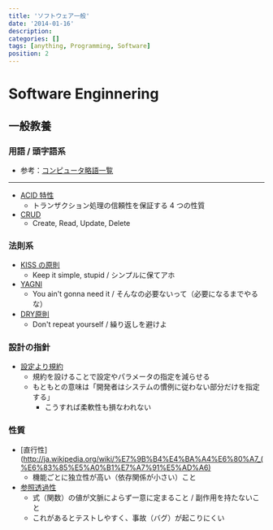 ```yaml
---
title: 'ソフトウェア一般'
date: '2014-01-16'
description:
categories: []
tags: [anything, Programming, Software]
position: 2
---
```


# Software Enginnering

## 一般教養

### 用語 / 頭字語系

- 参考：[コンピュータ略語一覧](http://ja.wikipedia.org/wiki/%E3%82%B3%E3%83%B3%E3%83%94%E3%83%A5%E3%83%BC%E3%82%BF%E7%95%A5%E8%AA%9E%E4%B8%80%E8%A6%A7)

___

- [ACID 特性](http://ja.wikipedia.org/wiki/ACID_(%E3%82%B3%E3%83%B3%E3%83%94%E3%83%A5%E3%83%BC%E3%82%BF%E7%A7%91%E5%AD%A6))
    - トランザクション処理の信頼性を保証する 4 つの性質
- [CRUD](http://ja.wikipedia.org/wiki/CRUD)
    - Create, Read, Update, Delete

### 法則系

- [KISS の原則](http://ja.wikipedia.org/wiki/KISS%E3%81%AE%E5%8E%9F%E5%89%87)
    - Keep it simple, stupid / シンプルに保てアホ
- [YAGNI](http://ja.wikipedia.org/wiki/YAGNI)
    - You ain't gonna need it / そんなの必要ないって（必要になるまでやるな）
- [DRY原則](http://ja.wikipedia.org/wiki/Don't_repeat_yourself)
    - Don't repeat yourself / 繰り返しを避けよ

### 設計の指針

- [設定より規約](http://ja.wikipedia.org/wiki/%E8%A8%AD%E5%AE%9A%E3%82%88%E3%82%8A%E8%A6%8F%E7%B4%84)
    - 規約を設けることで設定やパラメータの指定を減らせる
    - もともとの意味は「開発者はシステムの慣例に従わない部分だけを指定する」
        - こうすれば柔軟性も損なわれない

### 性質

- [直行性](http://ja.wikipedia.org/wiki/%E7%9B%B4%E4%BA%A4%E6%80%A7_(%E6%83%85%E5%A0%B1%E7%A7%91%E5%AD%A6)
    - 機能ごとに独立性が高い（依存関係が小さい）こと
- [参照透過性](http://ja.wikipedia.org/wiki/%E5%8F%82%E7%85%A7%E9%80%8F%E9%81%8E%E6%80%A7)
    - 式（関数）の値が文脈によらず一意に定まること / 副作用を持たないこと
    - これがあるとテストしやすく、事故（バグ）が起こりにくい


<br/>

